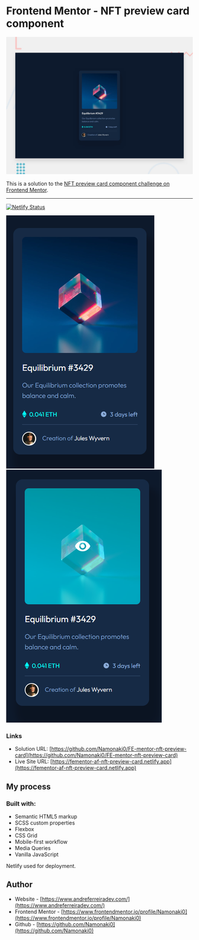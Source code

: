 # Frontend Mentor - NFT preview card component

![Design preview for the NFT preview card component coding challenge](./design/desktop-preview.jpg)

This is a solution to the [NFT preview card component challenge on Frontend Mentor](https://www.frontendmentor.io/challenges/nft-preview-card-component-SbdUL_w0U).

---

[![Netlify Status](https://api.netlify.com/api/v1/badges/5b0e42e1-b805-43c8-bc69-a398ae124f91/deploy-status)](https://app.netlify.com/sites/fementor-af-nft-preview-card/deploys)

![mobile](./completed_screenshots/mobile.PNG) ![mobile_hover](./completed_screenshots/mobile_hover.PNG)

### Links

- Solution URL: [https://github.com/Namonaki0/FE-mentor-nft-preview-card](https://github.com/Namonaki0/FE-mentor-nft-preview-card)
- Live Site URL: [https://fementor-af-nft-preview-card.netlify.app](https://fementor-af-nft-preview-card.netlify.app)

## My process

### Built with:

- Semantic HTML5 markup
- SCSS custom properties
- Flexbox
- CSS Grid
- Mobile-first workflow
- Media Queries
- Vanilla JavaScript

Netlify used for deployment.

## Author

- Website - [https://www.andreferreiradev.com/](https://www.andreferreiradev.com/)
- Frontend Mentor - [https://www.frontendmentor.io/profile/Namonaki0](https://www.frontendmentor.io/profile/Namonaki0)
- Github - [https://github.com/Namonaki0](https://github.com/Namonaki0)
